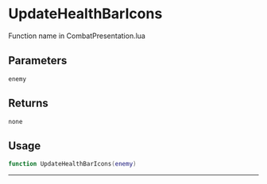 # UpdateHealthBarIcons
Function name in CombatPresentation.lua
## Parameters
`enemy`
## Returns
`none`
## Usage
```lua
function UpdateHealthBarIcons(enemy)
```
---
